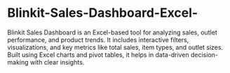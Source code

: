 # Blinkit-Sales-Dashboard-Excel-
Blinkit Sales Dashboard is an Excel-based tool for analyzing sales, outlet performance, and product trends. It includes interactive filters, visualizations, and key metrics like total sales, item types, and outlet sizes. Built using Excel charts and pivot tables, it helps in data-driven decision-making with clear insights.
